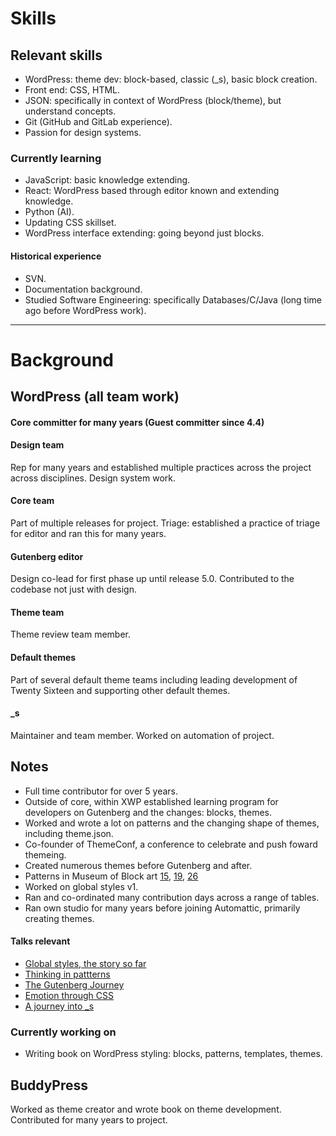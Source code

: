 # Skills

## Relevant skills
* WordPress: theme dev: block-based, classic (_s), basic block creation.
* Front end: CSS, HTML.
* JSON: specifically in context of WordPress (block/theme), but understand concepts.
* Git (GitHub and GitLab experience).
* Passion for design systems.

### Currently learning
* JavaScript: basic knowledge extending.
* React: WordPress based through editor known and extending knowledge.
* Python (AI).
* Updating CSS skillset.
* WordPress interface extending: going beyond just blocks.

#### Historical experience
* SVN.
* Documentation background.
* Studied Software Engineering: specifically Databases/C/Java (long time ago before WordPress work).

---------

# Background

## WordPress (all team work)

#### Core committer for many years (Guest committer since 4.4)

#### Design team
Rep for many years and established multiple practices across the project across disciplines.
Design system work.

#### Core team
Part of multiple releases for project.
Triage: established a practice of triage for editor and ran this for many years.

#### Gutenberg editor
Design co-lead for first phase up until release 5.0.
Contributed to the codebase not just with design.

#### Theme team
Theme review team member.

#### Default themes
Part of several default theme teams including leading development of Twenty Sixteen and supporting other default themes.

#### _s
Maintainer and team member.
Worked on automation of project.

## Notes
* Full time contributor for over 5 years.
* Outside of core, within XWP established learning program for developers on Gutenberg and the changes: blocks, themes.
* Worked and wrote a lot on patterns and the changing shape of themes, including theme.json.
* Co-founder of ThemeConf, a conference to celebrate and push foward themeing.
* Created numerous themes before Gutenberg and after.
* Patterns in Museum of Block art [15](https://block-museum.com/2022/01/11/015/), [19](https://block-museum.com/2022/01/11/019/), [26](https://block-museum.com/2022/01/26/026/)
* Worked on global styles v1.
* Ran and co-ordinated many contribution days across a range of tables.
* Ran own studio for many years before joining Automattic, primarily creating themes.

#### Talks relevant
* [Global styles, the story so far](https://speakerdeck.com/tammielis/global-styles-the-story-so-far)
* [Thinking in pattterns](https://speakerdeck.com/tammielis/thinking-in-patterns)
* [The Gutenberg Journey](https://speakerdeck.com/tammielis/the-gutenberg-journey)
* [Emotion through CSS](https://speakerdeck.com/tammielis/emotion-through-css)
* [A journey into _s](https://speakerdeck.com/tammielis/journey-into-underscores)

### Currently working on
* Writing book on WordPress styling: blocks, patterns, templates, themes.

## BuddyPress
Worked as theme creator and wrote book on theme development.
Contributed for many years to project.
